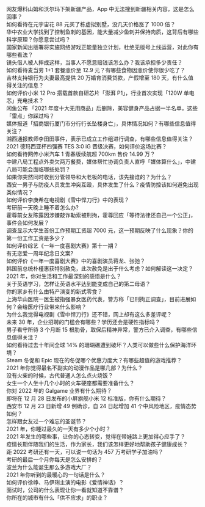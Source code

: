 网友爆料山姆和沃尔玛下架新疆产品，App 中无法搜到新疆相关内容，这是怎么回事？  
如何看待在元宇宙花 88 元买了栋虚拟别墅，没几天价格涨了 1000 倍？  
华中农业大学找到了控制鱼刺的基因，能大量减少鱼刺并保持肉质，这背后有哪些科学原理？你愿意尝试吗？  
国家新闻出版署将实施网络游戏正能量独立计划，杜绝无版号上线运营，对此你有哪些看法？  
镜头借人被人摔成这样，当事人不愿意赔钱该怎么办？我该承担多少责任？  
如何看待麦当劳 1+1 套餐涨价至 12.9 元？有哪些食物因涨价使你很少吃了？  
吉林支持银行为夫妻最高提供 20 万婚育消费贷款，产假增至 180 天，有什么值得关注的信息？  
如何评价小米 12 Pro 搭载首款自研芯片「澎湃 P1」，行业首次实现「120W 单电芯」充电技术？  
闲鱼公布 「2021 年度十大无用商品」后删除，美容健身产品占据一半名单，这些「雷点」你踩过吗？  
媒体报道「招商银行厦门市分行行长坠楼身亡」，具体情况如何？有哪些信息值得关注？  
湘西通报教师李田田事件，表示已成立工作组进行调查，有哪些信息值得关注？  
2021 德玛西亚杯四强赛 TES 3:0 iG 晋级决赛，如何评价这场比赛？  
如何看待网传小米汽车 1 青春版续航超 700km 售价 14.99 万？  
中建八局工程点外卖欠两万餐费，媒体帮忙协调负责人直呼「媒体算什么」，中建八局可能会面临哪些处罚？  
如果你突然同时收到分管领导和大老板的电话，该先接谁的？为什么？  
西安一男子与防疫人员发生冲突互殴，具体发生了什么？疫情防控该如何避免出现类似情况？  
如何评价李庚希在电视剧《雪中悍刀行》中的表现？  
考研前一天晚上睡不着怎么办?  
霍尊前女友陈露因涉嫌敲诈勒索被刑拘，霍尊回应「等待法律还自己一个公正」，事件会如何发展？  
调查显示大学生首份工作预期工资超 7000 元，这一预期反映了什么现象？你的第一份工作工资是多少？  
如何评价综艺《一年一度喜剧大赛》第十一期？  
有无恋爱一周年纪念日文案?  
如何评价《一年一度喜剧大赛》中的喜剧演员蒋龙、张弛？  
韩国前总统朴槿惠获特别赦免，此次赦免是出于什么考虑？如何解读这一决定？  
2021 年，你对生活和工作最深刻的感悟是什么？  
关于英语学习，怎样让英语水平达到能变成自己的第二母语？  
你的家乡有什么由特产演变的新式零食？  
上海华山医院一医生被指强暴女医药代表，警方称「已刑拘正调查」，目前进展如何？会给医疗行业带来什么影响？  
为什么我觉得电视剧《雪中悍刀行》还不错，网上却有这么多差评呢？  
未来 30 年，企业招聘的门槛会有哪些？学历还会是硬性指标吗？  
男子看守所待 3 个月断 15 根肋骨，取保后精神异常，警方已介入调查，有哪些信息值得关注？  
如何看待过去十年间全球 14% 的珊瑚礁遭到破坏？人类可以做些什么保护海洋环境？  
Steam 冬促和 Epic 现在的冬促哪个优惠力度大？有哪些超值的游戏推荐？  
2021 年你觉得最名不副实的动漫作品是哪几部？为什么？  
没有火柴的时候，古代普通人怎么点火烧饭？  
女生一个人坐十几个小时的火车硬座都需要准备什么？  
你对 2022 年的 Galgame 业界有什么期待？  
即将在 12 月 28 日发布的小屏旗舰小米 12 标准版，你有什么期待？  
西安市 12 月 23 日新增 49 例确诊，自 24 日起增加 41 个中风险地区，疫情态势如何？  
怎样跟女友过一个难忘的圣诞节？  
2021 年，你睡过最久的一天有多少个小时？  
2021 年发生的哪些事，让你的心态转变，觉得在带娃路上更加得心应手了？  
疫情长期伴随我们的生活，作为家长，我们该怎样更好地帮助孩子健康成长？  
距 2022 考研还有一天，可以说一句话为 457 万考研学子加油吗？  
考研的最后一个月你每天是怎么安排的？  
波兰为什么能诞生那么多游戏大厂？  
2021 年你听到的最暖心的一句话是什么？  
如何评价徐峥、马伊琍主演的电影《爱情神话》？  
面试时，公司的什么表现让你一看就知道不靠谱？  
你所在的城市有什么「供不应求」的职业？  
